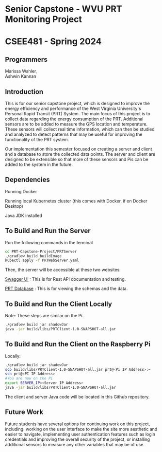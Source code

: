 # Senior Capstone - WVU PRT Monitoring Project

# CSEE481 - Spring 2024

## Programmers

Marissa Wahler,  
Ashwin Kannan

## Introduction

This is for our senior capstone project, which is designed to improve the energy efficiency and performance of the West
Virginia University's Personal Rapid Transit (PRT) System. The main focus of this project is to collect data regarding
the energy consumption of the PRT. Additional sensors are to be added to measure the GPS location and temperature. These
sensors will collect real time information, which can then be studied and analyzed to detect patterns that may be useful
for improving the functionality of the PRT system.

Our implementation this semester focused on creating a server and client and a database to store the collected data
points. The server and client are designed to be extensible so that more of these sensors and Pis can be added to the
system in the future.

## Dependencies

Running Docker

Running local Kubernetes cluster (this comes with Docker, if on Docker Desktop)

Java JDK installed

## To Build and Run the Server

Run the following commands in the terminal

```bash
cd PRT-Capstone-Project/PRTServer
./gradlew build buildImage
kubectl apply -f PRTWebServer.yaml
```

Then, the server will be accessible at these two websites:

[Swagger UI](http://localhost:30080/swagger-ui/index.html)
: This is for Rest API documentation and testing.

[PRT Database](http://localhost:30081/db/prtdatabase)
: This is for viewing the schemas and the data.

## To Build and Run the Client Locally

Note: These steps are similar on the Pi.

```bash
./gradlew build jar shadowJar
java -jar build/libs/PRTClient-1.0-SNAPSHOT-all.jar
```

## To Build and Run the Client on the Raspberry Pi

Locally:

```bash
./gradlew build jar shadowJar
scp build/libs/PRTClient-1.0-SNAPSHOT-all.jar prt@<Pi IP Address>:~
ssh prt@<PI IP Address>
#You are now on the Pi
export SERVER_IP=<Server IP Address>
java -jar build/libs/PRTClient-1.0-SNAPSHOT-all.jar
```

The client and server Java code will be located in this Github repository.

## Future Work

Future students have several options for continuing work on this project, including: working on the user interface to
make the site more aesthetic and easier to navigate, implementing user authentication features such as login credentials
and improving the overall security of the project, or installing additional sensors to measure any other variables that
may be of use.  
